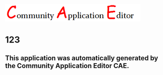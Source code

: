 ![CAE](https://github.com/PhilCAEOrg/application-123/blob/master/img/logo.png)  

123
===================


This application was automatically generated by the Community Application Editor CAE.  
---------------
